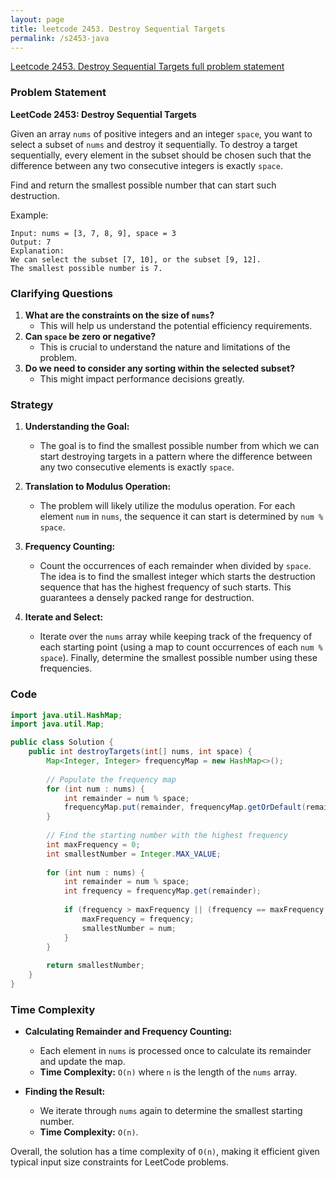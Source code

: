 ```yaml
---
layout: page
title: leetcode 2453. Destroy Sequential Targets
permalink: /s2453-java
---
```

[Leetcode 2453. Destroy Sequential Targets full problem statement](https://algoadvance.github.io/algoadvance/l2453)
### Problem Statement

**LeetCode 2453: Destroy Sequential Targets**

Given an array `nums` of positive integers and an integer `space`, you want to select a subset of `nums` and destroy it sequentially. To destroy a target sequentially, every element in the subset should be chosen such that the difference between any two consecutive integers is exactly `space`.

Find and return the smallest possible number that can start such destruction.

Example:
```plaintext
Input: nums = [3, 7, 8, 9], space = 3
Output: 7
Explanation: 
We can select the subset [7, 10], or the subset [9, 12]. 
The smallest possible number is 7.
```

### Clarifying Questions

1. **What are the constraints on the size of `nums`?**
   * This will help us understand the potential efficiency requirements.
2. **Can `space` be zero or negative?**
   * This is crucial to understand the nature and limitations of the problem.
3. **Do we need to consider any sorting within the selected subset?**
   * This might impact performance decisions greatly.

### Strategy

1. **Understanding the Goal:**
   * The goal is to find the smallest possible number from which we can start destroying targets in a pattern where the difference between any two consecutive elements is exactly `space`.
   
2. **Translation to Modulus Operation:**
   * The problem will likely utilize the modulus operation. For each element `num` in `nums`, the sequence it can start is determined by `num % space`.
   
3. **Frequency Counting:**
   * Count the occurrences of each remainder when divided by `space`. The idea is to find the smallest integer which starts the destruction sequence that has the highest frequency of such starts. This guarantees a densely packed range for destruction.

4. **Iterate and Select:**
   * Iterate over the `nums` array while keeping track of the frequency of each starting point (using a map to count occurrences of each `num % space`). Finally, determine the smallest possible number using these frequencies.

### Code

```java
import java.util.HashMap;
import java.util.Map;

public class Solution {
    public int destroyTargets(int[] nums, int space) {
        Map<Integer, Integer> frequencyMap = new HashMap<>();
        
        // Populate the frequency map
        for (int num : nums) {
            int remainder = num % space;
            frequencyMap.put(remainder, frequencyMap.getOrDefault(remainder, 0) + 1);
        }
        
        // Find the starting number with the highest frequency
        int maxFrequency = 0;
        int smallestNumber = Integer.MAX_VALUE;
        
        for (int num : nums) {
            int remainder = num % space;
            int frequency = frequencyMap.get(remainder);
            
            if (frequency > maxFrequency || (frequency == maxFrequency && num < smallestNumber)) {
                maxFrequency = frequency;
                smallestNumber = num;
            }
        }
        
        return smallestNumber;
    }
}
```

### Time Complexity

* **Calculating Remainder and Frequency Counting:**
  * Each element in `nums` is processed once to calculate its remainder and update the map.
  * **Time Complexity:** `O(n)` where `n` is the length of the `nums` array.

* **Finding the Result:**
  * We iterate through `nums` again to determine the smallest starting number.
  * **Time Complexity:** `O(n)`.

Overall, the solution has a time complexity of `O(n)`, making it efficient given typical input size constraints for LeetCode problems.